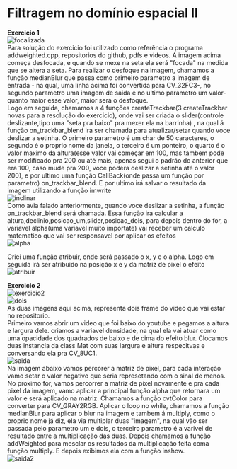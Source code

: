 # Filtragem no domínio espacial II


<strong>Exercicio 1</strong><br>
![focalizada](https://user-images.githubusercontent.com/42754908/140828904-ffe59962-f20f-4ffd-a6ba-dbe469685b9f.png)
<br>
Para solução do exercicio foi utilizado  como referência  o programa addweighted.cpp, repositorios do github, pdfs e videos. A imagem acima começa desfocada, e quando se mexe na seta ela será "focada" na medida que se altera a seta. Para realizar o desfoque na imagem, chamamos a função medianBlur que passa como primeiro parametro a imagem de entrada - na qual, uma linha acima foi convertida para CV_32FC3-, no segundo parametro uma imagem de saida e no ultimo parametro um valor- quanto maior esse valor, maior será o desfoque. <br>Logo em seguida, chamamos a 4 funções createTrackbar(3 createTrackbar novas para a resolução do exercicio), onde vai ser criada o slider(controle deslizante,tipo uma "seta pra baixo" pra mexer ela na barrinha) , na qual á função on_trackbar_blend  ira ser chamada para atualizar/setar quando voce deslizar a setinha. O primeiro parametro é um char de 50 caracteres, o segundo é o proprio nome da janela, o terceiro é um ponteiro, o quarto é o valor maximo da altura(esse valor vai começar em 100, mas tambem pode ser modificado pra 200 ou até mais, apenas segui o padrão do anterior que era 100, caso mude pra 200, voce podera deslizar a setinha até o valor 200), e por ultimo uma função CallBack(onde passa um função por parametro) on_trackbar_blend. E por ultimo irá salvar o resultado da imagem utilizando a função imwrite<br>
![inclinar](https://user-images.githubusercontent.com/42754908/140828572-1c7299ee-211a-4e62-bb58-c4f98510c8e5.png)
<br>
Como avia falado anteriormente, quando voce deslizar a setinha, a função on_trackbar_blend será chamada. Essa função ira calcular a altura,declinio,posicao_um,slider,posicao_dois, para depois dentro do for, a variavel  alpha(uma variavel muito importate) vai receber um calculo matematico que vai ser responsavel por aplicar os efeitos<br>
![alpha](https://user-images.githubusercontent.com/42754908/140782865-050abf94-7277-4835-a6ff-42fccc148c53.png)<br>

Criei uma função atribuir, onde será passado o x, y e o alpha. Logo em seguida irá ser atribuido  na posição x e y da matriz de pixel o efeito<br>![atribuir](https://user-images.githubusercontent.com/42754908/140783461-ed36867d-7bec-4744-a3f1-03c67d72d0e7.png)<br>

<strong>Exercicio 2</strong><br>
![exercicio2](https://user-images.githubusercontent.com/42754908/140839923-3fc27907-d0dd-4a37-bf32-1c22f0a3da09.png)
<br>
![dois](https://user-images.githubusercontent.com/42754908/140840527-f896ef9d-1887-46b4-ba00-70ccfadf02cf.png)<br>
As duas imagens aqui acima, representa dois frame do video que vai estar no repositorio.<br>
Primeiro vamos abrir um video que foi baixo do youtube e pegamos a altura e largura dele. criamos a variavel densidade, na qual ela vai atuar como uma opacidade dos quadrados de baixo e de cima do efeito blur. Clocamos duas instancia da class Mat com suas largura e altura respecitvas e conversando ela pra CV_8UC1.<br>
![saida](https://user-images.githubusercontent.com/42754908/140847161-effb61e5-362f-4f17-a823-64708910aefc.png)
<br>
Na imagem abaixo vamos percorer a matriz de pixel, para cada interação vamo setar o valor negativo que seria represetando com o sinal de menos. No proximo for, vamos percorrer a matriz de pixel novamente e pra cada pixel da imagem, vamo aplicar a principal função alpha que retornara um valor e será aplicado na matriz. Chamamos a função cvtColor para converter para CV_GRAY2RGB. Aplicar o loop no while, chamamos a função medianBlur para aplicar o blur na imagem e tambem á multiply, como o proprio nome já diz, ela via multiplar duas "imagem", na qual vão ser passada pelo parametro um e dois, o terceiro parametro é a varivel de resultado entre a multiplicação das duas. Depois chamamos a função addWeighted para mesclar os resultados da multiplicação feita coma  função multiply. E depois exibimos ela com a função inshow.<br>
![saida2](https://user-images.githubusercontent.com/42754908/140847236-b524d8a9-206e-417b-90a1-95afaefb5489.png)

